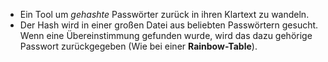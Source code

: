 - Ein Tool um _gehashte_ Passwörter zurück in ihren Klartext zu wandeln.
- Der Hash wird in einer großen Datei aus beliebten Passwörtern gesucht. Wenn eine Übereinstimmung gefunden wurde, wird das dazu gehörige Passwort zurückgegeben (Wie bei einer **Rainbow-Table**).
